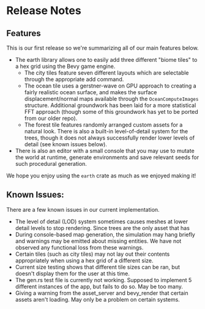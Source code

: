 # Release Notes

## Features

This is our first release so we're summarizing all of our main
features below.

- The earth library allows one to easily add three different "biome
  tiles" to a hex grid using the Bevy game engine.
  - The city tiles feature seven different layouts which are
    selectable through the appropriate add command.
  - The ocean tile uses a gerstner-wave on GPU approach to creating a
    fairly realistic ocean surface, and makes the surface
    displacement/normal maps available through the
    `OceanComputeImages` structure. Additional groundwork has been
    laid for a more statistical FFT approach (though some of this
    groundwork has yet to be ported from our older repo).
  - The forest tile features randomly arranged custom assets for a
    natural look. There is also a built-in level-of-detail system for
    the trees, though it does not always successfully render lower
    levels of detail (see known issues below).
- There is also an editor with a small console that you may use to
  mutate the world at runtime, generate environments and save relevant
  seeds for such procedural generation.

We hope you enjoy using the `earth` crate as much as we enjoyed
making it!

## Known Issues: 

There are a few known issues in our current implementation. 

- The level of detail (LOD) system sometimes causes meshes at lower
  detail levels to stop rendering. Since trees are the only asset that has
- During console-based map generation, the simulation may hang briefly
  and warnings may be emitted about missing entities. We have not
  observed any functional loss from these warnings.
- Certain tiles (such as city tiles) may not lay out their contents
  appropriately when using a hex grid of a different size.
- Current size testing shows that different tile sizes can be ran, but doesn't
  display them for the user at this time.
- The gen.rs test file is currently not working. Supposed to implement 5 different
  instances of the app, but fails to do so. May be too many.
- Giving a warning from the asset_server and bevy_render that certain assets aren't
  loading. May only be a problem on certain systems.
